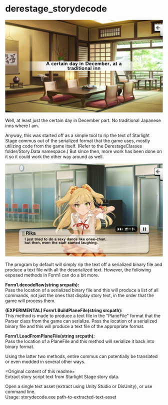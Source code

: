 # derestage_storydecode
  
![demo](demo.jpg?raw=true)  
  
Well, at least just the certain day in December part. No traditional Japanese inns where I am.  
  
Anyway, this was started off as a simple tool to rip the text of Starlight Stage commus out of the serialized format that the game uses, mostly utilizing code from the game itself. (Refer to the DerestageClasses folder/Story.Data namespace.) But since then, more work has been done on it so it could work the other way around as well.  
  
![demo2](demo2.jpg?raw=true) 
  
The program by default will simply rip the text off a serialized binary file and produce a text file with all the deserialized text. However, the following exposed methods in Form1 can do a bit more.  
  
__Form1.decodeRaw(string srcpath):__  
Pass the location of a serialized binary file and this will produce a list of all commands, not just the ones that display story text, in the order that the game will process them.  

__(EXPERIMENTAL) Form1.BuildPlaneFile(string srcpath):__  
This method is made to produce a text file in the "PlaneFile" format that the Parser class from the game can serialize. Pass the location of a serialized binary file and this will produce a text file of the appropriate format.  
  
__Form1.LoadFromPlaneFile(string srcpath):__  
Pass the location of a PlaneFile and this method will serialize it back into binary format.  

Using the latter two methods, entire commus can potentially be translated or even modded in several other ways.  
  
=Original content of this readme=  
Extract story script text from Starlight Stage story data.

Open a single text asset (extract using Unity Studio or DisUnity), or use command line.  
Usage: storydecode.exe path-to-extracted-text-asset

